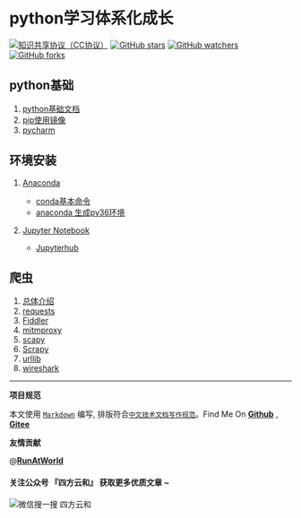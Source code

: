 # python学习体系化成长

[![知识共享协议（CC协议）](https://img.shields.io/badge/License-Creative%20Commons-DC3D24.svg)](https://creativecommons.org/licenses/by-nc-sa/4.0/deed.zh)
[![GitHub stars](https://img.shields.io/github/stars/hbulpf/pydemo.svg?label=Stars)](https://github.com/hbulpf/pydemo)
[![GitHub watchers](https://img.shields.io/github/watchers/hbulpf/pydemo.svg?label=Watchers)](https://github.com/hbulpf/pydemo/watchers)
[![GitHub forks](https://img.shields.io/github/forks/hbulpf/pydemo.svg?label=Forks)](https://github.com/hbulpf/pydemo/fork)

## python基础

1. [python基础文档](https://codechina.csdn.net/AiShow/aibooks/-/blob/master/python基础学习文档.pdf)
2. [pip使用镜像](docs/python/pip_mirrors.md)
3. [pycharm](docs/python/pycharm.md)

## 环境安装
1. [Anaconda](docs/anaconda/README.md)
   - [conda基本命令](docs/anaconda/conda_cmd.md)
   - [anaconda 生成py36环境](docs/anaconda/py37_To_py36.md)
 
2. [Jupyter Notebook](docs/jupyter/README.md)
   - [Jupyterhub](docs/jupyter/jupyterhub_service.md)

## 爬虫

1. [总体介绍](docs/spiders/README.md)
2. [requests](docs/spiders/requests.md)
3. [Fiddler](docs/spiders/fildder.md)
4. [mitmproxy](docs/spiders/mitmproxy.md)
5. [scapy](docs/spiders/scapy.md)
6. [Scrapy](docs/spiders/Scrapy.md)
7. [urllib](docs/spiders/urllib.md)
8. [wireshark](docs/spiders/wireshark.md)

----------------------------------------

**项目规范**

本文使用 [`Markdown`](https://www.markdownguide.org/basic-syntax) 编写, 排版符合[`中文技术文档写作规范`](https://github.com/hbulpf/document-style-guide)。Find Me On [**Github**](https://github.com/hbulpf/pydemo) , [**Gitee**](https://gitee.com/hecloudAi/pydemo)

**友情贡献**

@[**RunAtWorld**](http://www.github.com/RunAtWorld)  &nbsp; 
#### 关注公众号 『四方云和』 获取更多优质文章 ~

![微信搜一搜 四方云和](https://images.gitee.com/uploads/images/2020/0418/212736_248fedfb_5627523.jpeg "qrcode_for_gh_b72b5d8c5649_258.jpg")

